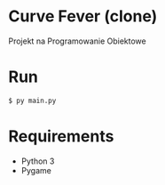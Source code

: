 # Curve Fever (clone)
Projekt na Programowanie Obiektowe
# Run
```sh
$ py main.py
```
# Requirements
- Python 3
- Pygame

